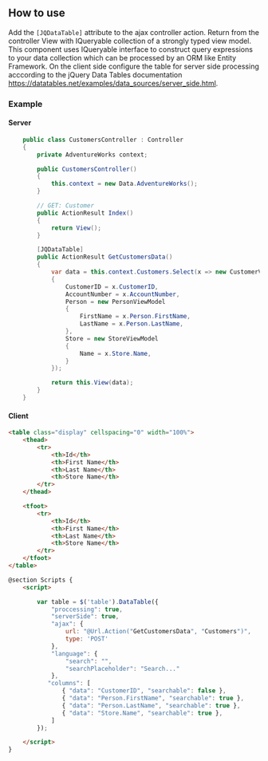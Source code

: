 ## How to use
Add the `[JQDataTable]` attribute to the ajax controller action. Return from the controller View with IQueryable collection of a strongly typed view model. This component uses IQueryable<T> interface to construct query expressions to your data collection which can be processed by an ORM like Entity Framework. On the client side configure the table for server side processing acccording to the jQuery Data Tables documentation https://datatables.net/examples/data_sources/server_side.html.

### Example

#### Server
```cs
    public class CustomersController : Controller
    {
        private AdventureWorks context;

        public CustomersController()
        {
            this.context = new Data.AdventureWorks();
        }

        // GET: Customer
        public ActionResult Index()
        {
            return View();
        }

        [JQDataTable]
        public ActionResult GetCustomersData()
        {
            var data = this.context.Customers.Select(x => new CustomerViewModel
            {
                CustomerID = x.CustomerID,
                AccountNumber = x.AccountNumber,
                Person = new PersonViewModel
                {
                    FirstName = x.Person.FirstName,
                    LastName = x.Person.LastName,
                },
                Store = new StoreViewModel
                {
                    Name = x.Store.Name,
                }
            });

            return this.View(data);
        }
    }
```

#### Client
```html
<table class="display" cellspacing="0" width="100%">
    <thead>
        <tr>
            <th>Id</th>
            <th>First Name</th>
            <th>Last Name</th>
            <th>Store Name</th>
        </tr>
    </thead>

    <tfoot>
        <tr>
            <th>Id</th>
            <th>First Name</th>
            <th>Last Name</th>
            <th>Store Name</th>
        </tr>
    </tfoot>
</table>

@section Scripts {
    <script>

        var table = $('table').DataTable({
            "proccessing": true,
            "serverSide": true,
            "ajax": {
                url: "@Url.Action("GetCustomersData", "Customers")",
                type: 'POST'
            },
            "language": {
                "search": "",
                "searchPlaceholder": "Search..."
            },
           "columns": [
               { "data": "CustomerID", "searchable": false },
               { "data": "Person.FirstName", "searchable": true },
               { "data": "Person.LastName", "searchable": true },
               { "data": "Store.Name", "searchable": true },
            ]
        });

    </script>
}
```
